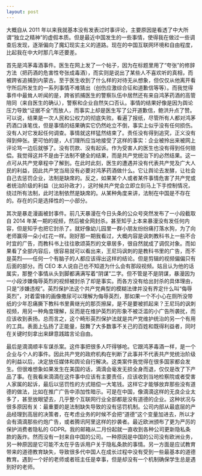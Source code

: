 ```yaml
---
layout: post
---
```


大概自从 2011 年以来我就基本没有发表过时事评论，主要原因是看透了中大所谓“独立之精神”的虚假本质。但是最近中国发生的一些事情，使得我在做过一些调查后发现，逐渐偏向了魔幻现实主义的道路。现在的中国互联网环境和自由程度，比起我在中大时那几年还要差。

首先是鸿茅毒酒事件。医生在网上发了一个帖子，因为在标题里用了“夸张”的修辞方法（把药酒的危害性夸张成毒酒），而实则是说出了某些人不喜欢听的真相，而被跨省追捕到内蒙古。至于医生收到了什么样的对待无从想象，但仅仅从他离开看守所后所发生的一系列事情不难猜出（创伤应激综合征和道歉信等等）。而我觉得事件中最耸人听闻的是，跨省抓捕医生的警察队伍中居然还有来自鸿茅药酒的高管陪同（来自医生的确认），警察和企业自然矢口否认。事情的结果好像是因为舆论压力导致“证据不全”而放人，而事实上却是医生写了公开道歉信，鲍洪升点了赞。可以说，结果是一次人民和公权力的彻底失败。看遍了报纸，尽管所有人都对鸿茅药酒口诛笔伐，但是事情的结果确实它仍然屹立不倒，事实上似乎没有任何损伤。没有人对它发起任何调查。事情就这样猛然结束了。责任没有得到追究，正义没有得到伸张。更可怕的是，人们理所应当地接受了这样的事实：企业被拎出来被网上评论骂一边后就够了。没有罚款、没有起诉。作为受害人的医生也没有得到任何赔偿。我觉得这并不是由于法制不健全的结果，而是共产党统治下的必然结果。这一点可从共产党章程中了解到。在此时此刻，医生的遭遇并没有代表共产党及广大人民的利益，因此共产党当局没有必要对鸿茅药酒做什么。它让舆论去发酵，让社会自己去惩罚企业，法制是缺席的。反之，如果某个人或者某件事情危害了共产党或者统治阶级的利益（比如孙政才），这时候共产党会立即立刻马上下手控制情况，绕过所有法制，此时法制依然是缺席的。从某种角度来讲，法制在中国是不存在的。存在的只是选择性的一小部分。

其次是暴走漫画被封事件。前几天暴漫在今日头条的公众号突然发布了一小段截取自 2014 年某一期的视频，然后被全网封杀。甚至知乎上本来暴漫没有发任何内容，但是知乎也把它封杀了。就好像幼儿园里一群小朋友纷纷痛打落水狗，为了向老师赢得一朵小红花一样。刚好那一期我看过，大概内容是讽刺教科书上一些不合时宜的广告，而教科书上往往歌颂英烈的文章居多，很自然就成了调侃对象。而如果看了全部内容后，很容易就可以看出来，王尼玛讽刺的是教科书里的广告，而不是英烈——任何一个有脑子的人都应该得出这样的结论。但是剪辑的视频偏偏只有后面的部分。而 CEO 本人说自己也不知道为什么会有那段视频。姑且认为他的话属实，那整个事情从头到脚都满满写着“阴谋”二字。但不管是不是阴谋，暴漫因为一小段涉嫌侮辱英烈的视频被封杀了却是事实。而各方没有给出封杀的具体理由，只是“涉嫌违规”。英烈保护法这个共产党典型的模糊法律并没有界定什么叫“侮辱英烈”，对着雷锋的画像撒尿可以理解为侮辱英烈，那如果一个不小心在厕所没带纸的少年忍痛撕下教科书里黄继光的那页擦屎，是不是要被抓起来？王尼玛的讽刺视频，用另一种角度理解，反而是在维护英烈的形象不被泛滥的小广告所袭扰，而应该收到表扬。总而言之，这个畸形英烈保护法就是共产党维护统治的另一个有用的工具。表面上弘扬了正能量，鼓舞了大多数事不关己的百姓和既得利益者，同时在关键时刻拿出来肆意践踏言论自由。

最后是滴滴顺丰车谋杀案。这件事把很多人吓得够呛。它跟鸿茅毒酒一样，是一个企业与个人的事件。因此共产党的政府机构在判断了此事并不代表共产党统治阶级的利益以后，决定放任媒体和舆论自行解决。这类案件我觉得在很多国家都会发生。但很难想象如果发生在美国的话，滴滴会毫发无损全身而退，仅仅是改了下产品了事。在我看来滴滴在这件事中应该有主要责任，应该收到当地检察院或者受害人家属的起诉，最后以惩罚性的方式赔偿一大笔钱。这样它才能够放弃那些没有道德的做法，比如在推广广告中添加性暗示。可是在中国，像滴滴这样的无良企业太多了，甚至放眼望去，几乎整个互联网行业全部都是没有道德的企业。这种状况与很多原因有关：最重要的是法制缺失导致的没有惩罚机制。公司内部从最底层的产品经理到高层的决策者，在考虑业务的时候不会把“道德”这个变量加进去，所以才会有滴滴那些约炮广告，或者腾讯阿里这样的抄袭者。最近欧洲颁布了更为严厉的保护消费者隐私的 GDPR。我的邮箱从二月份起就一直收到各种公司更新隐私条款的轰炸。然而没有一封来自中国的公司。一种原因是中国的公司没有欧洲业务，另一种原因是它可能不太在乎告诉用户关于隐私条款的事情。另一方面是应试教育带来的道德教育缺失，导致很多代中国人在成长过程中没有受到一些最基本的道德教育。遇到一个好的老师或者班主任是幸事，但是却没有一个机制确保学生总是遇到好的老师。
